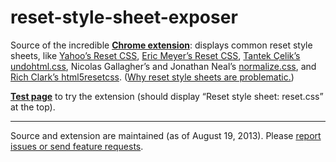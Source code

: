 # reset-style-sheet-exposer

Source of the incredible <a href="https://chrome.google.com/webstore/detail/lnekfhlkfibaamhifbfmcobiglhcbmbl"><strong>Chrome extension</strong></a>: displays common reset style sheets, like <a href="http://developer.yahoo.com/yui/reset/">Yahoo’s Reset CSS</a>, <a href="http://meyerweb.com/eric/tools/css/reset/">Eric Meyer’s Reset CSS</a>, <a href="http://tantek.com/log/2004/09.html#d06t2354">Tantek Çelik’s undohtml.css</a>, Nicolas Gallagher’s and Jonathan Neal’s <a href="http://necolas.github.com/normalize.css/">normalize.css</a>, and <a href="http://code.google.com/p/html5resetcss/">Rich Clark’s html5resetcss</a>. (<a href="https://plus.google.com/114697646623413794481/posts/exdHF4Dyf7Y">Why reset style sheets are problematic.</a>)

<a href="http://hell.meiert.org/core/html/reset.aux.html"><strong>Test page</strong></a> to try the extension (should display “Reset style sheet: <span>reset.css</span>” at the top).

----

Source and extension are maintained (as of August 19, 2013). Please <a href="https://github.com/j9t/reset-style-sheet-exposer/issues/new">report issues or send feature requests</a>.